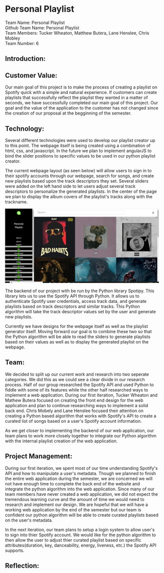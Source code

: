 <h1>Personal Playlist</h1>
Team Name: Personal Playlist<br>
Github Team Name: Personal Playlist<br>
Team Members: Tucker Wheaton, Matthew Butera, Lane Henslee, Chris Mobley<br>
Team Number: 6<br>

<h2>Introduction: </h2> 

<h2>Customer Value:</h2>
<p>Our main goal of this project is to make the process of creating a playlist on Spotify quick with a simple and natural experience. If customers can create playlists that successfully reflect the playlist they wanted in a matter of seconds, we have successfully completed our main goal of this project. Our goal and the value of the application to the customer has not changed since the creation of our proposal at the begginning of the semester.</p>

<h2>Technology:</h2>

Several different technologies were used to develop our playlist creator up to this point. The webpage itself is being created using a combination of html, css, and javascript. In the future we plan to implement angularJS to bind the slider positions to specific values to be used in our python playlist creator.

The current webpage layout (as seen below) will allow users to sign in to their spotify accounts through our webpage, search for songs, and create new playlists based upon the track descriptors they set. Several sliders were added on the left hand side to let users adjust several track descriptors to personalize the generated playlists. In the center of the page we plan to display the album covers of the playlist's tracks along with the trackname. 

<img src="https://github.com/CS340-19/PersonalPlaylist/blob/master/ExampleUI.png">

The backend of our project with be run by the Python library Spotipy. This library lets us to use the Spotify API through Python. It allows us to authenticate Spotify user credentials, access track data, and generate playlists based on track descriptors and similar tracks. This Python algorithm will take the track descriptor values set by the user and generate new playlists.

Currently we have designs for the webpage itself as well as the playlist generator itself. Moving forward our goal is to combine these two so that the Python algorithm will be able to read the sliders to generate playlists based on their values as well as to display the generated playlist on the webpage.

<h2>Team:</h2>
<p> We decided to split up our current work and research into two seperate categories. We did this as we could see a clear divide in our research process. Half of our group researched the Spotify API and used Python to fiddle with some of its features while the other half researched ways to implement a web application. During our first iteration, Tucker Wheaton and Mathew Butera focused on creating the front end design for the web application and plan to continue researching ways to implement a solid back end. Chris Mobely and Lane Henslee focused their attention on creating a Python based algorithm that works with Spotify's API to create a curated list of songs based on a user's Spotify account information.

As we get closer to implementing the backend of our web application, our team plans to work more closely together to integrate our Python algorithm with the internal playlist creation of the web application.
</p> 

<h2>Project Management:</h2>
<p>During our first iteration, we spent most of our time understanding Spotify's API and how to manipulate a user's metadata. Though we planned to finish the entire web application during the semester, we are concerned we will not have enough time to complete the back end of the website and integrate the python algorithm into the web application. Since many of our team members have never created a web application, we did not expect the tremendous learning curve and the amount of time we would need to research and implement our design. We are hopeful that we will have a working web application by the end of the semester but our team is confident our python algorithm will be able to create curated playlists based on the user's metadata.

In the next iteration, our team plans to setup a login system to allow user's to sign into thier Spotify account. We would like for the python algorithm to then allow the user to adjust thier curated playlist based on specific attributes(duration, key, danceability, energy, liveness, etc.) the Spotify API supports.</p>

<h2>Reflection:</h2>
